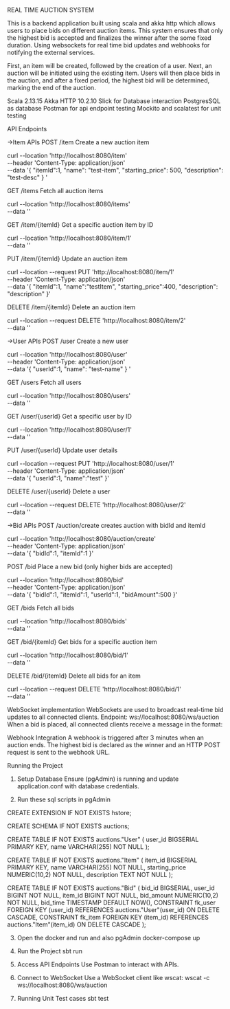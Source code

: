 REAL TIME AUCTION SYSTEM 
 
This is a backend application built using scala and akka http which allows users to place bids on different auction items.
This system ensures that only the highest bid is accepted and finalizes the winner after the some fixed duration.
Using websockets for real time bid updates and webhooks for notifying the external services.

First, an item will be created, followed by the creation of a user. Next, an auction will be initiated using the existing item. 
Users will then place bids in the auction, and after a fixed period, the highest bid will be determined, marking the end of the auction.

Scala 2.13.15
Akka HTTP 10.2.10
Slick for Database interaction
PostgresSQL as database
Postman for api endpoint testing
Mockito and scalatest for unit testing

API Endpoints

->Item APIs
POST    /item      Create a new auction item

curl --location 'http://localhost:8080/item' \
--header 'Content-Type: application/json' \
--data '{
"itemId":1,
"name": "test-item",
"starting_price": 500,
"description": "test-desc"
}
'

GET     /items      Fetch all auction items

curl --location 'http://localhost:8080/items' \
--data ''

GET     /item/{itemId}   Get a specific auction item by ID

curl --location 'http://localhost:8080/item/1' \
--data ''


PUT     /item/{itemId} Update an auction item

curl --location --request PUT 'http://localhost:8080/item/1' \
--header 'Content-Type: application/json' \
--data '{
"itemId":1,
"name":"testItem",
"starting_price":400,
"description": "description"
}'

DELETE /item/{itemId}   Delete an auction item

curl --location --request DELETE 'http://localhost:8080/item/2' \
--data ''

->User APIs
POST    /user      Create a new user

curl --location 'http://localhost:8080/user' \
--header 'Content-Type: application/json' \
--data '{
"userId":1,
"name": "test-name"
}
'

GET     /users     Fetch all users

curl --location 'http://localhost:8080/users' \
--data ''

GET     /user/{userId}   Get a specific user by ID

curl --location 'http://localhost:8080/user/1' \
--data ''

PUT     /user/{userId} Update user details

curl --location --request PUT 'http://localhost:8080/user/1' \
--header 'Content-Type: application/json' \
--data '{
"userId":1,
"name":"test"
}'

DELETE /user/{userId}   Delete a user

curl --location --request DELETE 'http://localhost:8080/user/2' \
--data ''


->Bid APIs
POST    /auction/create    creates auction with bidId and itemId

curl --location 'http://localhost:8080/auction/create' \
--header 'Content-Type: application/json' \
--data '{
"bidId":1,
"itemId":1
}'

POST    /bid      Place a new bid (only higher bids are accepted)

curl --location 'http://localhost:8080/bid' \
--header 'Content-Type: application/json' \
--data '{
"bidId":1,
"itemId":1,
"userId":1,
"bidAmount":500
}'

GET     /bids     Fetch all bids

curl --location 'http://localhost:8080/bids' \
--data ''

GET     /bid/{itemId}   Get bids for a specific auction item

curl --location 'http://localhost:8080/bid/1' \
--data ''

DELETE /bid/{itemId}   Delete all bids for an item

curl --location --request DELETE 'http://localhost:8080/bid/1' \
--data ''

WebSocket implementation
WebSockets are used to broadcast real-time bid updates to all connected clients.
Endpoint: ws://localhost:8080/ws/auction
When a bid is placed, all connected clients receive a message in the format:


Webhook Integration
A webhook is triggered after 3 minutes when an auction ends.
The highest bid is declared as the winner and an HTTP POST request is sent to the webhook URL.

Running the Project
1. Setup Database
Ensure (pgAdmin) is running and update application.conf with database credentials.

2. Run these sql scripts in pgAdmin

CREATE EXTENSION IF NOT EXISTS hstore;

CREATE SCHEMA IF NOT EXISTS auctions;

CREATE TABLE IF NOT EXISTS auctions."User" (
user_id BIGSERIAL PRIMARY KEY,
name VARCHAR(255) NOT NULL
);

CREATE TABLE IF NOT EXISTS auctions."Item" (
item_id BIGSERIAL PRIMARY KEY,
name VARCHAR(255) NOT NULL,
starting_price NUMERIC(10,2) NOT NULL,
description TEXT NOT NULL
);

CREATE TABLE IF NOT EXISTS auctions."Bid" (
bid_id BIGSERIAL,
user_id BIGINT NOT NULL,
item_id BIGINT NOT NULL,
bid_amount NUMERIC(10,2) NOT NULL,
bid_time TIMESTAMP DEFAULT NOW(),
CONSTRAINT fk_user FOREIGN KEY (user_id) REFERENCES auctions."User"(user_id) ON DELETE CASCADE,
CONSTRAINT fk_item FOREIGN KEY (item_id) REFERENCES auctions."Item"(item_id) ON DELETE CASCADE
);

3. Open the docker and run and also pgAdmin
   docker-compose up

4. Run the Project
   sbt run

5. Access API Endpoints
Use Postman to interact with APIs.

6. Connect to WebSocket
Use a WebSocket client like wscat:
wscat -c ws://localhost:8080/ws/auction

7. Running Unit Test cases
sbt test